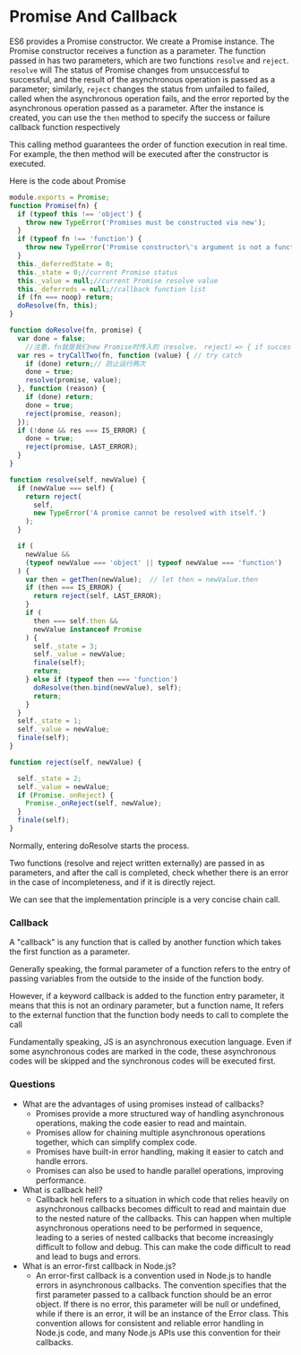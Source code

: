# Promise And Callback



ES6 provides a Promise constructor. We create a Promise instance. The Promise constructor receives a function as a parameter. The function passed in has two parameters, which are two functions `resolve` and `reject`. `resolve` will The status of Promise changes from unsuccessful to successful, and the result of the asynchronous operation is passed as a parameter; similarly, `reject` changes the status from unfailed to failed, called when the asynchronous operation fails, and the error reported by the asynchronous operation passed as a parameter. After the instance is created, you can use the `then` method to specify the success or failure callback function respectively

This calling method guarantees the order of function execution in real time. For example, the then method will be executed after the constructor is executed.



Here is the code about Promise

```javascript
module.exports = Promise;
function Promise(fn) {
  if (typeof this !== 'object') {
    throw new TypeError('Promises must be constructed via new');
  }
  if (typeof fn !== 'function') {
    throw new TypeError('Promise constructor\'s argument is not a function');
  }
  this._deferredState = 0;
  this._state = 0;//current Promise status
  this._value = null;//current Promise resolve value
  this._deferreds = null;//callback function list
  if (fn === noop) return;
  doResolve(fn, this);
}

function doResolve(fn, promise) {
  var done = false;
    //注意，fn就是我们new Promise时传入的（resolve， reject）=> { if success resolve else reject},tryCallTwo会将第二个参数传给resolve,将第三个参数传给reject，这样当我们在声明的Promise中调用resolve时实际上调用的时trayCallTwo的第二个参数。
  var res = tryCallTwo(fn, function (value) { // try catch
    if (done) return;// 防止运行两次
    done = true;
    resolve(promise, value);
  }, function (reason) {
    if (done) return;
    done = true;
    reject(promise, reason);
  });
  if (!done && res === IS_ERROR) {
    done = true;
    reject(promise, LAST_ERROR);
  }
}

function resolve(self, newValue) {
  if (newValue === self) {
    return reject(
      self,
      new TypeError('A promise cannot be resolved with itself.')
    );
  }

  if (
    newValue &&
    (typeof newValue === 'object' || typeof newValue === 'function')
  ) {
    var then = getThen(newValue);  // let then = newValue.then
    if (then === IS_ERROR) { 
      return reject(self, LAST_ERROR);
    }
    if (
      then === self.then &&
      newValue instanceof Promise 
    ) {
      self._state = 3; 
      self._value = newValue;
      finale(self);
      return;
    } else if (typeof then === 'function') 
      doResolve(then.bind(newValue), self);
      return;
    }
  }
  self._state = 1; 
  self._value = newValue;
  finale(self);
}

function reject(self, newValue) {

  self._state = 2;
  self._value = newValue;
  if (Promise._onReject) {
    Promise._onReject(self, newValue); 
  }
  finale(self); 
}
```



Normally, entering doResolve starts the process.

Two functions (resolve and reject written externally) are passed in as parameters, and after the call is completed, check whether there is an error in the case of incompleteness, and if it is directly reject.

We can see that the implementation principle is a very concise chain call.





### Callback

A "callback" is any function that is called by another function which takes the first function as a parameter. 

Generally speaking, the formal parameter of a function refers to the entry of passing variables from the outside to the inside of the function body.

However, if a keyword callback is added to the function entry parameter, it means that this is not an ordinary parameter, but a function name,
It refers to the external function that the function body needs to call to complete the call

Fundamentally speaking, JS is an asynchronous execution language. Even if some asynchronous codes are marked in the code, these asynchronous codes will be skipped and the synchronous codes will be executed first.





### Questions

-  What are the advantages of using promises instead of callbacks?
   -  Promises provide a more structured way of handling asynchronous operations, making the code easier to read and maintain.
   -  Promises allow for chaining multiple asynchronous operations together, which can simplify complex code.
   -  Promises have built-in error handling, making it easier to catch and handle errors.
   -  Promises can also be used to handle parallel operations, improving performance.
-  What is callback hell?
   -  Callback hell refers to a situation in which code that relies heavily on asynchronous callbacks becomes difficult to read and maintain due to the nested nature of the callbacks. This can happen when multiple asynchronous operations need to be performed in sequence, leading to a series of nested callbacks that become increasingly difficult to follow and debug. This can make the code difficult to read and lead to bugs and errors.
-  What is an error-first callback in Node.js?
   -  An error-first callback is a convention used in Node.js to handle errors in asynchronous callbacks. The convention specifies that the first parameter passed to a callback function should be an error object. If there is no error, this parameter will be null or undefined, while if there is an error, it will be an instance of the Error class. This convention allows for consistent and reliable error handling in Node.js code, and many Node.js APIs use this convention for their callbacks.